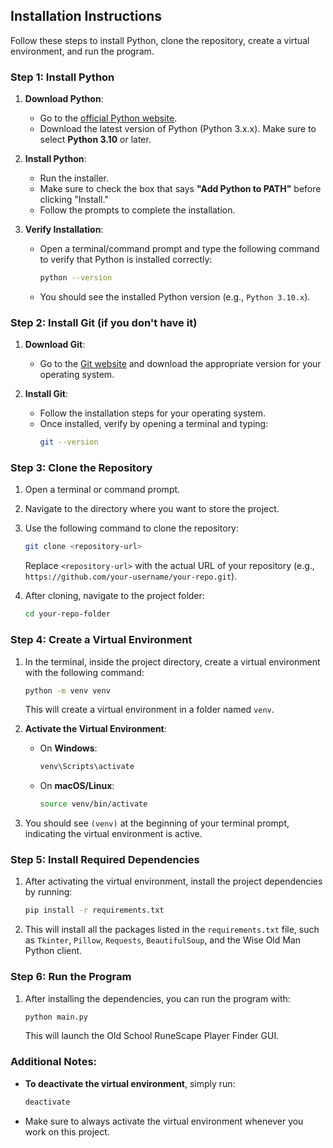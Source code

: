 
## Installation Instructions

Follow these steps to install Python, clone the repository, create a virtual environment, and run the program.

### Step 1: Install Python
1. **Download Python**:
   - Go to the [official Python website](https://www.python.org/downloads/).
   - Download the latest version of Python (Python 3.x.x). Make sure to select **Python 3.10** or later.

2. **Install Python**:
   - Run the installer.
   - Make sure to check the box that says **"Add Python to PATH"** before clicking "Install."
   - Follow the prompts to complete the installation.

3. **Verify Installation**:
   - Open a terminal/command prompt and type the following command to verify that Python is installed correctly:
     ```bash
     python --version
     ```
   - You should see the installed Python version (e.g., `Python 3.10.x`).

### Step 2: Install Git (if you don't have it)
1. **Download Git**:
   - Go to the [Git website](https://git-scm.com/downloads) and download the appropriate version for your operating system.

2. **Install Git**:
   - Follow the installation steps for your operating system.
   - Once installed, verify by opening a terminal and typing:
     ```bash
     git --version
     ```

### Step 3: Clone the Repository
1. Open a terminal or command prompt.
2. Navigate to the directory where you want to store the project.
3. Use the following command to clone the repository:
   ```bash
   git clone <repository-url>
   ```
   Replace `<repository-url>` with the actual URL of your repository (e.g., `https://github.com/your-username/your-repo.git`).

4. After cloning, navigate to the project folder:
   ```bash
   cd your-repo-folder
   ```

### Step 4: Create a Virtual Environment
1. In the terminal, inside the project directory, create a virtual environment with the following command:
   ```bash
   python -m venv venv
   ```
   This will create a virtual environment in a folder named `venv`.

2. **Activate the Virtual Environment**:
   - On **Windows**:
     ```bash
     venv\Scripts\activate
     ```
   - On **macOS/Linux**:
     ```bash
     source venv/bin/activate
     ```

3. You should see `(venv)` at the beginning of your terminal prompt, indicating the virtual environment is active.

### Step 5: Install Required Dependencies
1. After activating the virtual environment, install the project dependencies by running:
   ```bash
   pip install -r requirements.txt
   ```

2. This will install all the packages listed in the `requirements.txt` file, such as `Tkinter`, `Pillow`, `Requests`, `BeautifulSoup`, and the Wise Old Man Python client.

### Step 6: Run the Program
1. After installing the dependencies, you can run the program with:
   ```bash
   python main.py
   ```

   This will launch the Old School RuneScape Player Finder GUI.

### Additional Notes:
- **To deactivate the virtual environment**, simply run:
  ```bash
  deactivate
  ```
- Make sure to always activate the virtual environment whenever you work on this project.
